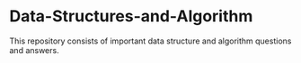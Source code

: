 # Data-Structures-and-Algorithm
This repository consists of important data structure and algorithm questions and answers.
